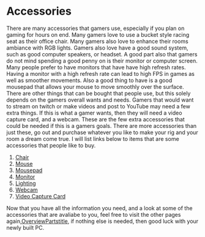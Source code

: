 # Accessories
There are many accessories that gamers use, especially if you plan on gaming for hours on end.  Many gamers love to use a bucket style racing seat as their office chair.  Many gamers also love to enhance their rooms ambiance with RGB lights.  Gamers also love have a good sound system, such as good computer speakers, or headset.  A good part also that gamers do not mind spending a good penny on is their monitor or computer screen.  Many people prefer to have monitors that have have high refresh rates.  Having a monitor with a high refresh rate can lead to high FPS in games as well as smoother movements. Also a good thing to have is a good mousepad that allows your mouse to move smoothly over the surface.  
There are other things that can be bought that people use, but this solely depends on the gamers overall wants and needs.  Gamers that would want to stream on twitch or make videos and post to YouTube may need a few extra things.  If this is what a gamer wants, then they will need a video capture card, and a webcam.  These are the few extra accessories that could be needed if this is a gamers goals.  There are more accessories than just these, go out and purchase whatever you like to make your rig and your room a dream come true.  I will list links below to items that are some accessories that people like to buy.

1. [Chair](https://secretlab.co/?utm_source=google&utm_medium=cpc&utm_content=brand&utm_campaign=us-s-brand-BMM&gclid=EAIaIQobChMIneDU3Lu48AIV4mxvBB0grwApEAAYASAAEgLnwPD_BwE)
2. [Mouse](https://www.corsair.com/us/en/Categories/Products/Gaming-Mice/MMO-Role-Play-Mice/scimitar-pro-config/p/CH-9304011-NA)
3. [Mousepad](https://www.corsair.com/us/en/Categories/Products/Gaming-Mousepads/c/Cor_Products_Mousepads)
4. [Monitor](https://us.msi.com/Monitors)
5. [Lighting](https://nanoleaf.me/en-US/products/nanoleaf-shapes/#nanoleaf-shop)
6. [Webcam](https://www.logitech.com/en-us/products/webcams/c922-pro-stream-webcam.960-001087.html?crid=34)
7. [Video Capture Card](https://www.elgato.com/en/game-capture-hd60-pro)

Now that you have all the information you need, and a look at some of the accessories that are avaliabe to you, feel free to visit the other pages again,[Overview](https://www.example.com)[Parts](https://www.example.com)[title](https://www.example.com), if nothing else is needed, then good luck with your newly built PC.
